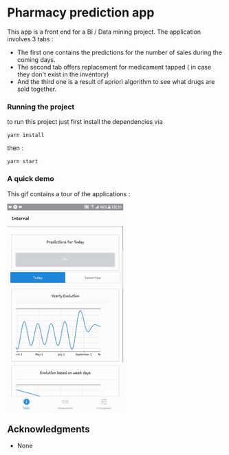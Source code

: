 # Pharmacy prediction app

This app is a front end for a BI / Data mining project.
The application involves 3 tabs :
* The first one contains the predictions for the number of sales during the coming days.
* The second tab offers replacement for medicament tapped ( in case they don't exist in the inventory)
* And the third one is a result of apriori algorithm to see what drugs are sold together.


### Running the project 

to run this project just first install the dependencies via 

```
yarn install
```
then :
```
yarn start
```
### A quick demo
This gif contains a tour of the applications :

![Alt application demo](demo.gif)

## Acknowledgments

* None